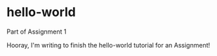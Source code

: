 # hello-world
Part of Assignment 1

Hooray, I'm writing to finish the hello-world tutorial for an Assignment!
